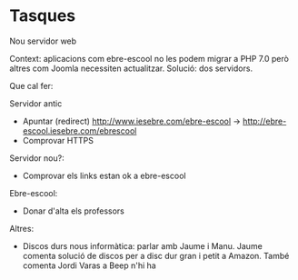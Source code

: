 # Tasques

Nou servidor web

Context: aplicacions com ebre-escool no les podem migrar a PHP 7.0 però altres com Joomla necessiten actualitzar. 
Solució: dos servidors.

Que cal fer:

Servidor antic
- Apuntar (redirect) http://www.iesebre.com/ebre-escool -> http://ebre-escool.iesebre.com/ebrescool
- Comprovar HTTPS

Servidor nou?:
- Comprovar els links estan ok a ebre-escool


Ebre-escool:
- Donar d'alta els professors


Altres:
- Discos durs nous informàtica: parlar amb Jaume i Manu. Jaume comenta solució de discos per a disc dur gran i petit a Amazon.
També comenta Jordi Varas a Beep n'hi ha